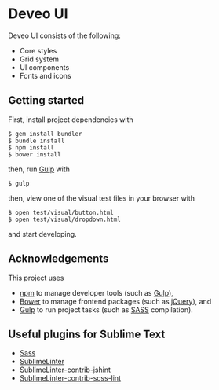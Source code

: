 # Deveo UI

Deveo UI consists of the following:

* Core styles
* Grid system
* UI components
* Fonts and icons

## Getting started

First, install project dependencies with

    $ gem install bundler
    $ bundle install
    $ npm install
    $ bower install

then, run [Gulp][gulp] with

    $ gulp

then, view one of the visual test files in your browser with

    $ open test/visual/button.html
    $ open test/visual/dropdown.html

and start developing.

## Acknowledgements

This project uses

* [npm][npm] to manage developer tools (such as [Gulp][gulp]),
* [Bower][bower] to manage frontend packages (such as [jQuery][jquery]), and
* [Gulp][gulp] to run project tasks (such as [SASS][sass] compilation).

[bower]:  http://bower.io/
[gulp]:   http://gulpjs.com/
[jquery]: http://jquery.com/
[npm]:    https://www.npmjs.org/
[sass]:   http://sass-lang.com/

## Useful plugins for Sublime Text
  * [Sass](https://packagecontrol.io/packages/Sass)
  * [SublimeLinter](https://packagecontrol.io/packages/SublimeLinter)
  * [SublimeLinter-contrib-jshint](https://packagecontrol.io/packages/SublimeLinter-contrib-jslint)
  * [Sublime​Linter-contrib-scss-lint](https://packagecontrol.io/packages/SublimeLinter-contrib-scss-lint)
